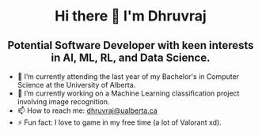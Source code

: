 <h1 align='center'> Hi there 👋 I'm Dhruvraj  </h1>
<h2 align='center'> Potential Software Developer with keen interests in AI, ML, RL, and Data Science. </h2>

- 🌱 I’m currently attending the last year of my Bachelor's in Computer Science at the University of Alberta.
- 🔭 I’m currently working on a Machine Learning classification project involving image recognition.
- 📫 How to reach me: dhruvraj@ualberta.ca
- ⚡ Fun fact: I love to game in my free time (a lot of Valorant xd).
<!--
**dhruvraj508/dhruvraj508** is a ✨ _special_ ✨ repository because its `README.md` (this file) appears on your GitHub profile.

Here are some ideas to get you started:



- 👯 I’m looking to collaborate on ...
- 🤔 I’m looking for help with ...
- 💬 Ask me about ...

- 😄 Pronouns: ...

-->
